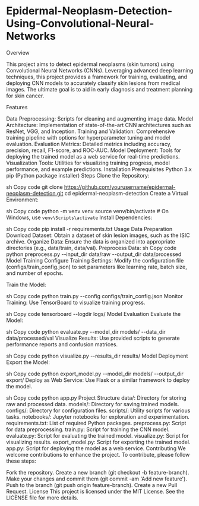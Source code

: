 # Epidermal-Neoplasm-Detection-Using-Convolutional-Neural-Networks

Overview

This project aims to detect epidermal neoplasms (skin tumors) using Convolutional Neural Networks (CNNs). Leveraging advanced deep learning techniques, this project provides a framework for training, evaluating, and deploying CNN models to accurately classify skin lesions from medical images. The ultimate goal is to aid in early diagnosis and treatment planning for skin cancer.

Features

Data Preprocessing: Scripts for cleaning and augmenting image data.
Model Architecture: Implementation of state-of-the-art CNN architectures such as ResNet, VGG, and Inception.
Training and Validation: Comprehensive training pipeline with options for hyperparameter tuning and model evaluation.
Evaluation Metrics: Detailed metrics including accuracy, precision, recall, F1-score, and ROC-AUC.
Model Deployment: Tools for deploying the trained model as a web service for real-time predictions.
Visualization Tools: Utilities for visualizing training progress, model performance, and example predictions.
Installation
Prerequisites
Python 3.x
pip (Python package installer)
Steps
Clone the Repository:

sh
Copy code
git clone https://github.com/yourusername/epidermal-neoplasm-detection.git
cd epidermal-neoplasm-detection
Create a Virtual Environment:

sh
Copy code
python -m venv venv
source venv/bin/activate  # On Windows, use `venv\Scripts\activate`
Install Dependencies:

sh
Copy code
pip install -r requirements.txt
Usage
Data Preparation
Download Dataset: Obtain a dataset of skin lesion images, such as the ISIC archive.
Organize Data: Ensure the data is organized into appropriate directories (e.g., data/train, data/val).
Preprocess Data:
sh
Copy code
python preprocess.py --input_dir data/raw --output_dir data/processed
Model Training
Configure Training Settings: Modify the configuration file (configs/train_config.json) to set parameters like learning rate, batch size, and number of epochs.

Train the Model:

sh
Copy code
python train.py --config configs/train_config.json
Monitor Training: Use TensorBoard to visualize training progress.

sh
Copy code
tensorboard --logdir logs/
Model Evaluation
Evaluate the Model:

sh
Copy code
python evaluate.py --model_dir models/ --data_dir data/processed/val
Visualize Results: Use provided scripts to generate performance reports and confusion matrices.

sh
Copy code
python visualize.py --results_dir results/
Model Deployment
Export the Model:

sh
Copy code
python export_model.py --model_dir models/ --output_dir export/
Deploy as Web Service: Use Flask or a similar framework to deploy the model.

sh
Copy code
python app.py
Project Structure
data/: Directory for storing raw and processed data.
models/: Directory for saving trained models.
configs/: Directory for configuration files.
scripts/: Utility scripts for various tasks.
notebooks/: Jupyter notebooks for exploration and experimentation.
requirements.txt: List of required Python packages.
preprocess.py: Script for data preprocessing.
train.py: Script for training the CNN model.
evaluate.py: Script for evaluating the trained model.
visualize.py: Script for visualizing results.
export_model.py: Script for exporting the trained model.
app.py: Script for deploying the model as a web service.
Contributing
We welcome contributions to enhance the project. To contribute, please follow these steps:

Fork the repository.
Create a new branch (git checkout -b feature-branch).
Make your changes and commit them (git commit -am 'Add new feature').
Push to the branch (git push origin feature-branch).
Create a new Pull Request.
License
This project is licensed under the MIT License. See the LICENSE file for more details.
